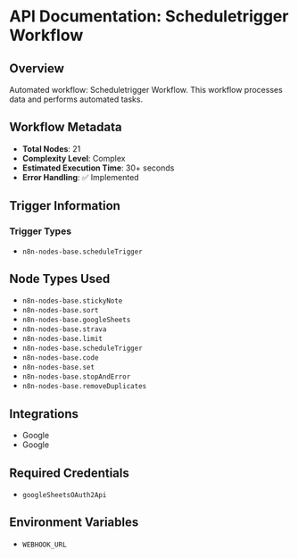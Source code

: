 # API Documentation: Scheduletrigger Workflow

## Overview
Automated workflow: Scheduletrigger Workflow. This workflow processes data and performs automated tasks.

## Workflow Metadata
- **Total Nodes**: 21
- **Complexity Level**: Complex
- **Estimated Execution Time**: 30+ seconds
- **Error Handling**: ✅ Implemented

## Trigger Information
### Trigger Types
- `n8n-nodes-base.scheduleTrigger`

## Node Types Used
- `n8n-nodes-base.stickyNote`
- `n8n-nodes-base.sort`
- `n8n-nodes-base.googleSheets`
- `n8n-nodes-base.strava`
- `n8n-nodes-base.limit`
- `n8n-nodes-base.scheduleTrigger`
- `n8n-nodes-base.code`
- `n8n-nodes-base.set`
- `n8n-nodes-base.stopAndError`
- `n8n-nodes-base.removeDuplicates`

## Integrations
- Google
- Google

## Required Credentials
- `googleSheetsOAuth2Api`

## Environment Variables
- `WEBHOOK_URL`
